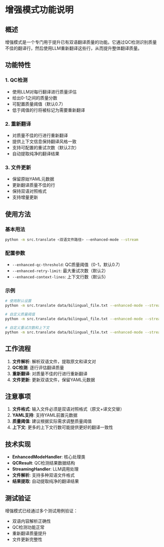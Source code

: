 # 增强模式功能说明

## 概述
增强模式是一个专门用于提升已有双语翻译质量的功能。它通过QC检测识别质量不佳的翻译行，然后使用LLM重新翻译这些行，从而提升整体翻译质量。

## 功能特性

### 1. QC检测
- 使用LLM对每行翻译进行质量评估
- 给出0-1之间的质量分数
- 可配置质量阈值（默认0.7）
- 低于阈值的行将被标记为需要重新翻译

### 2. 重新翻译
- 对质量不佳的行进行重新翻译
- 提供上下文信息保持翻译风格一致
- 支持可配置的重试次数（默认2次）
- 自动提取纯净的翻译结果

### 3. 文件更新
- 保留原始YAML元数据
- 更新翻译质量不佳的行
- 保持双语对照格式
- 支持增量更新

## 使用方法

### 基本用法
```bash
python -m src.translate <双语文件路径> --enhanced-mode --stream
```

### 配置参数
- `--enhanced-qc-threshold`: QC质量阈值（0-1，默认0.7）
- `--enhanced-retry-limit`: 最大重试次数（默认2）
- `--enhanced-context-lines`: 上下文行数（默认5）

### 示例
```bash
# 使用默认设置
python -m src.translate data/bilingual_file.txt --enhanced-mode --stream

# 自定义质量阈值
python -m src.translate data/bilingual_file.txt --enhanced-mode --stream --enhanced-qc-threshold 0.8

# 自定义重试次数和上下文
python -m src.translate data/bilingual_file.txt --enhanced-mode --stream --enhanced-retry-limit 3 --enhanced-context-lines 7
```

## 工作流程

1. **文件解析**: 解析双语文件，提取原文和译文对
2. **QC检测**: 逐行评估翻译质量
3. **重新翻译**: 对质量不佳的行进行重新翻译
4. **文件更新**: 更新双语文件，保留YAML元数据

## 注意事项

1. **文件格式**: 输入文件必须是双语对照格式（原文+译文交替）
2. **YAML支持**: 支持YAML前置元数据
3. **质量阈值**: 建议根据实际需求调整质量阈值
4. **上下文**: 更多的上下文行数可能提供更好的翻译一致性

## 技术实现

- **EnhancedModeHandler**: 核心处理类
- **QCResult**: QC检测结果数据结构
- **StreamingHandler**: LLM调用处理
- **文件解析**: 支持多种双语文件格式
- **结果提取**: 自动提取纯净的翻译结果

## 测试验证

增强模式已经通过多个测试用例验证：
- 双语内容解析正确性
- QC检测功能正常
- 重新翻译质量提升
- 文件更新完整性

